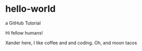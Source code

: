 # hello-world
a GitHub Tutorial

Hi fellow humans!

Xander here, I like coffee and and coding. Oh, and moon tacos
